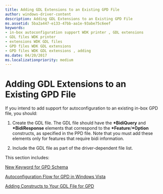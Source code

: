 ```yaml
---
title: Adding GDL Extensions to an Existing GPD File
author: windows-driver-content
description: Adding GDL Extensions to an Existing GPD File
ms.assetid: 5ba2a447-e133-47bb-aa1e-93abe75c6eef
keywords:
- in-box autoconfiguration support WDK printer , GDL extensions
- GDL files WDK printer
- extensions WDK GDL files
- GPD files WDK GDL extensions
- GPD files WDK GDL extensions , adding
ms.date: 04/20/2017
ms.localizationpriority: medium
---
```


# Adding GDL Extensions to an Existing GPD File


If you intend to add support for autoconfiguration to an existing in-box GPD file, you should:

1.  Create the GDL file. The GDL file should have the **\*BidiQuery** and **\*BidiResponse** elements that correspond to the **\*Feature**/**\*Option** constructs, as specified in the PPD file. Note that you must add these elements only for features that require bidi information.

2.  Include the GDL file as part of the driver-dependent file list.

This section includes:

[New Keyword for GPD Schema](new-keyword-for-gpd-schema.md)

[Autoconfiguration Flow for GPD in Windows Vista](autoconfiguration-flow-for-gpd-in-windows-vista.md)

[Adding Constructs to Your GDL File for GPD](adding-constructs-to-your-gdl-file-for-gpd.md)

 

 




